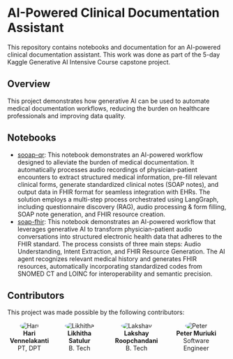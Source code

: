 # AI-Powered Clinical Documentation Assistant

This repository contains notebooks and documentation for an AI-powered clinical documentation assistant. This work was done as part of the 5-day Kaggle Generative AI Intensive Course capstone project.

## Overview

This project demonstrates how generative AI can be used to automate medical documentation workflows, reducing the burden on healthcare professionals and improving data quality.

## Notebooks

*   [sooap-qr](docs/sooap-qr.md): This notebook demonstrates an AI-powered workflow designed to alleviate the burden of medical documentation. It automatically processes audio recordings of physician-patient encounters to extract structured medical information, pre-fill relevant clinical forms, generate standardized clinical notes (SOAP notes), and output data in FHIR format for seamless integration with EHRs. The solution employs a multi-step process orchestrated using LangGraph, including questionnaire discovery (RAG), audio processing & form filling, SOAP note generation, and FHIR resource creation.
*   [soap-fhir](docs/soap-fhir.md): This notebook demonstrates an AI-powered workflow that leverages generative AI to transform physician-patient audio conversations into structured electronic health data that adheres to the FHIR standard. The process consists of three main steps: Audio Understanding, Intent Extraction, and FHIR Resource Generation. The AI agent recognizes relevant medical history and generates FHIR resources, automatically incorporating standardized codes from SNOMED CT and LOINC for interoperability and semantic precision.

## Contributors

This project was made possible by the following contributors:

<div style="display: flex; flex-direction: row;">
  <div style="margin-right: 20px; text-align: center;">
    <img src="https://via.placeholder.com/100" alt="Hari" style="border-radius: 50%;">
    <div>
      <strong>Hari Vennelakanti</strong>
      <br>
      <span>PT, DPT</span>
    </div>
    <!-- <div style="margin-top: 5px;">
      <a href="#">LinkedIn</a> | <a href="#">Twitter</a>
    </div> -->
  </div>
  <div style="margin-right: 20px; text-align: center;">
    <img src="https://via.placeholder.com/100" alt="Likhitha" style="border-radius: 50%;">
    <div>
      <strong>Likhitha Satulur</strong>
      <br>
      <span>B. Tech</span>
    </div>
    <!-- <div style="margin-top: 5px;">
      <a href="#">LinkedIn</a> | <a href="#">Twitter</a>
    </div> -->
  </div>
  <div style="margin-right: 20px; text-align: center;">
    <img src="https://via.placeholder.com/100" alt="Lakshay" style="border-radius: 50%;">
    <div>
      <strong>Lakshay Roopchandani</strong>
      <br>
      <span>B. Tech</span>
    </div>
    <!-- <div style="margin-top: 5px;">
      <a href="#">GitHub</a> | <a href="#">LinkedIn</a> | <a href="#">Twitter</a>
    </div> -->
  </div>
  <div style="margin-right: 20px; text-align: center;">
    <img src="https://via.placeholder.com/100" alt="Peter" style="border-radius: 50%;">
    <div>
      <strong>Peter Muriuki</strong>
      <br>
      <span>Software Engineer</span>
    </div>
    <!-- <div style="margin-top: 5px;">
      <a href="https://github.com/peterMuriuki/">GitHub</a> | <a href="https://www.linkedin.com/in/peter-muriuki-094b8411a/">LinkedIn</a> | <a href="https://x.com/p_netm">Twitter</a>
    </div> -->
  </div>
</div>

